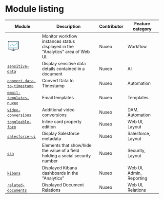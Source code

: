 # Module listing

Module | Description | Contributor | Feature category
--- | --- | --- | ---
<a href="https://github.com/nuxeo/nuxeo-studio-custom-elements/blob/master/modules/nuxeo/workflow-status"><img src="../img/monitoring.png" style="height:40px !important;"/></a> | Monitor workflow instances status displayed in the "Analytics" area of Web UI. | Nuxeo | Workflow
[`sensitive-data`](https://github.com/nuxeo/nuxeo-studio-custom-elements/blob/master/modules/nuxeo/sensitive-data) | Display sensitive data details contained in a document | Nuxeo | AI
[`convert-data-to-timestamp`](https://github.com/nuxeo/nuxeo-studio-custom-elements/blob/master/modules/nuxeo/convert-data-to-timestamp) | Convert Data to Timestamp | Nuxeo | Automation
[`email-templates-nuxeo`](https://github.com/nuxeo/nuxeo-studio-custom-elements/blob/master/modules/nuxeo/email-templates-nuxeo) | Email templates | Nuxeo | Templates
[`video-conversions`](https://github.com/nuxeo/nuxeo-studio-custom-elements/blob/master/modules/nuxeo/video-conversions) | Additional video conversions | Nuxeo | DAM, Automation
[`toggleable-form`](https://github.com/nuxeo/nuxeo-studio-custom-elements/blob/master/modules/nuxeo/toggleable-form) | Inline card property edition | Nuxeo | Web UI, Layout
[`salesforce-ui`](https://github.com/nuxeo/nuxeo-studio-custom-elements/blob/master/modules/nuxeo/salesforce-ui) | Display Salesforce metadata | Nuxeo | Salesforce, Layout
[`ssn`](https://github.com/nuxeo/nuxeo-studio-custom-elements/blob/master/modules/nuxeo/ssn) | Elements that show/hide the value of a field holding a social security number | Nuxeo | Security, Layout
[`kibana`](https://github.com/nuxeo/nuxeo-studio-custom-elements/blob/master/modules/nuxeo/kibana) | Displayed Kibana dashboards in the "Analytics" | Nuxeo | Web UI, Admin, Reporting
[`related-documents`](https://github.com/nuxeo/nuxeo-studio-custom-elements/blob/master/modules/nuxeo/related-documents) | Displayed Document Relations | Nuxeo | Web UI, Relations
